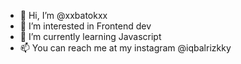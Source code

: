- 👋 Hi, I’m @xxbatokxx
- 👀 I’m interested in Frontend dev
- 🌱 I’m currently learning Javascript
- 📫 You can reach me at my instagram @iqbalrizkky

<!---
xxbatokxx/xxbatokxx is a ✨ special ✨ repository because its `README.md` (this file) appears on your GitHub profile.
You can click the Preview link to take a look at your changes.
--->
